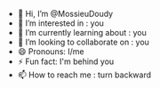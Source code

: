 - 👋 Hi, I’m @MossieuDoudy
- 👀 I’m interested in : you
- 🌱 I’m currently learning about : you
- 💞️ I’m looking to collaborate on : you
- 😄 Pronouns: I/me
- ⚡ Fun fact: I'm behind you
- 📫 How to reach me : turn backward

<!---
MossieuDoudy/MossieuDoudy is a ✨ special ✨ repository because its `README.md` (this file) appears on your GitHub profile.
You can click the Preview link to take a look at your changes.
--->
